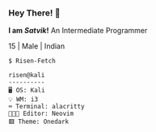 ### Hey There! 👋

**I am *Satvik*!**
An Intermediate Programmer

15 | Male | Indian

```
$ Risen-Fetch

risen@kali
----------
🖥️ OS: Kali
💡 WM: i3
⌨️ Terminal: alacritty
👨🏻‍💻 Editor: Neovim
🟥 Theme: Onedark
```
